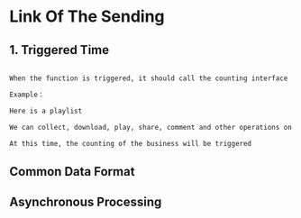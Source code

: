 # Link Of The Sending

## 1. Triggered Time

```markdown

When the function is triggered, it should call the counting interface

Example：

Here is a playlist

We can collect, download, play, share, comment and other operations on it

At this time, the counting of the business will be triggered

```

## Common Data Format

## Asynchronous Processing